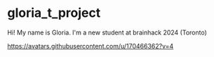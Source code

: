 # gloria_t_project

Hi! My name is Gloria. I'm a new student at brainhack 2024 (Toronto) 

https://avatars.githubusercontent.com/u/170466362?v=4

